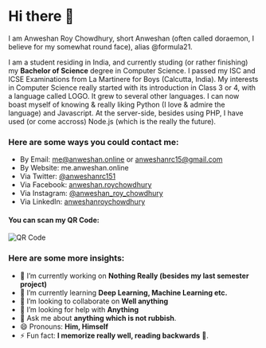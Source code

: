 # Hi there 👋

I am Anweshan Roy Chowdhury, short Anweshan (often called doraemon, I believe for my somewhat round face), alias @formula21.

I am a student residing in India, and currently studing (or rather finishing) my **Bachelor of Science** degree in Computer Science. I passed my ISC and ICSE Examinations from La Martinere for Boys (Calcutta, India). My interests in Computer Science really started with its introduction in Class 3 or 4, with a language called LOGO. It grew to several other languages. I can now boast myself of knowing & really liking Python (I love & admire the language) and Javascript. At the server-side, besides using PHP, I have used (or come accross) Node.js (which is the really the future).

### Here are some ways you could contact me:
- By Email: me@anweshan.online or anweshanrc15@gmail.com
- By Website: me.anweshan.online
- Via Twitter: [@anweshanrc151](https://twitter.com/anweshanrc151)
- Via Facebook: [anweshan.roychowdhury](https://www.facebook.com/anweshan.roychowdhury)
- Via Instagram: [@anweshan_roy_chowdhury](https://instagram.com/anweshan_roy_chowdhury)
- Via LinkedIn: [anweshanroychowdhury](https://in.linkedin.com/in/anweshanroychowdhury)

#### You can scan my QR Code:
![QR Code](https://gravatar.com/11250e280ebaee84010f3b5ca23a918a.qr)


### Here are some more insights:
- 🔭 I’m currently working on **Nothing Really (besides my last semester project)**
- 🌱 I’m currently learning **Deep Learning, Machine Learning etc.**
- 👯 I’m looking to collaborate on **Well anything**
- 🤔 I’m looking for help with **Anything**
- 💬 Ask me about **anything which is not rubbish**.
- 😄 Pronouns: **Him, Himself**
- ⚡ Fun fact: **I memorize really well, reading backwards** 📖.

